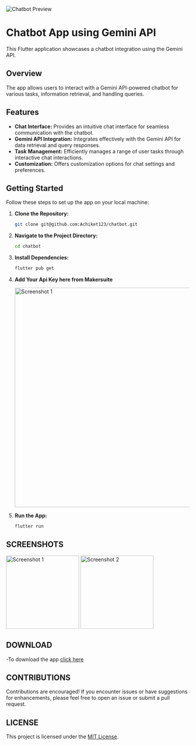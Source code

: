 ![Chatbot Preview](https://imgs.search.brave.com/LCkbGgy9qHRZZLYPJooyZz9ZXdr6UQn7r3-ieSyKGZ4/rs:fit:500:0:0/g:ce/aHR0cHM6Ly9pbWFn/ZXMudGVjaC5jby93/cC1jb250ZW50L3Vw/bG9hZHMvMjAyMy8x/Mi8wNjE0NTQzNi9H/b29nbGUtR2VtaW5p/LUFJLTcwOHg0MDAu/anBn)

# Chatbot App using Gemini API

This Flutter application showcases a chatbot integration using the Gemini API.

## Overview

The app allows users to interact with a Gemini API-powered chatbot for various tasks, information retrieval, and handling queries.

 

## Features

- **Chat Interface:** Provides an intuitive chat interface for seamless communication with the chatbot.
- **Gemini API Integration:** Integrates effectively with the Gemini API for data retrieval and query responses.
- **Task Management:** Efficiently manages a range of user tasks through interactive chat interactions.
- **Customization:** Offers customization options for chat settings and preferences.

## Getting Started

Follow these steps to set up the app on your local machine:

1. **Clone the Repository:**
   ```bash
   git clone git@github.com:Achiket123/chatbot.git
2. **Navigate to the Project Directory:**
    ```bash 
    cd chatbot
3. **Install Dependencies:**
    ```bash
    flutter pub get
4. **Add Your Api Key here from Makersuite**
   
      <img src="assets/3.png" alt="Screenshot 1" width="600"/>

4. **Run the App:**
    ```bash
    flutter run
## SCREENSHOTS

   <img src="assets/1.jpg" alt="Screenshot 1" width="200"/> <img src="assets/2.jpg" alt="Screenshot 2" width="200"/>

## DOWNLOAD
-To download the app [click here](https://drive.google.com/file/d/10eM5ToGyF0cwhdybEOsf2BYQ8BQPuK8a/view?usp=drive_link)

## CONTRIBUTIONS
Contributions are encouraged! If you encounter issues or have suggestions for enhancements, please feel free to open an issue or submit a pull request.

## LICENSE 
This project is licensed under the [MIT License](https://opensource.org/licenses/MIT).
